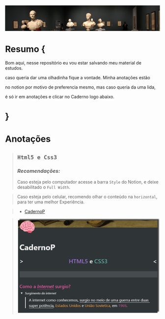 ![](https://github.com/NiziulLuizin/EstudosP/blob/main/Captura%20de%20tela%202020-11-13%20235111.png)

# Resumo {

Bom aqui, nesse repositório eu vou estar salvando meu material de estudos.

caso queria dar uma olhadinha fique a vontade. Minha anotações estão

no notion por motivo de preferencia mesmo, mas caso queria da uma lida,

é só ir em anotações e clicar no Caderno logo abaixo. 
# }

# **Anotações**



> ## `Html5 e Css3`
> ### *Recomendações:* 
>Caso esteja pelo computador acesse a  barra `Style`  do Notion, e deixe desabilitado o `Full Width`.

> Caso esteja pelo celular, recomendo olhar o conteúdo na `horizontal`,  para ter uma  melhor                                                                                         Experiência.                    
>

>- [CadernoP](https://www.notion.so/CadernoP-ebb6e013cf5244c2824d57f90d65e309)
> 
> 

>  ![Conteudo do caderno](https://github.com/NiziulLuizin/EstudosP/blob/main/GifCaderno.gif)


